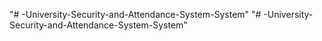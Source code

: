 "# -University-Security-and-Attendance-System-System" 
"# -University-Security-and-Attendance-System-System" 
